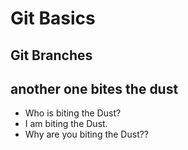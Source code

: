# Git Basics

## Git Branches 

## another one bites the dust

- Who is biting the Dust?
- I am biting the Dust.
- Why are you biting the Dust??
